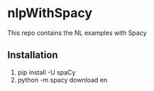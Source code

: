 # nlpWithSpacy
This repo contains the NL examples with Spacy

## Installation
1. pip install -U spaCy
2. python -m spacy download en




